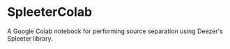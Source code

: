 # SpleeterColab
A Google Colab notebook for performing source separation using Deezer's Spleeter library.
